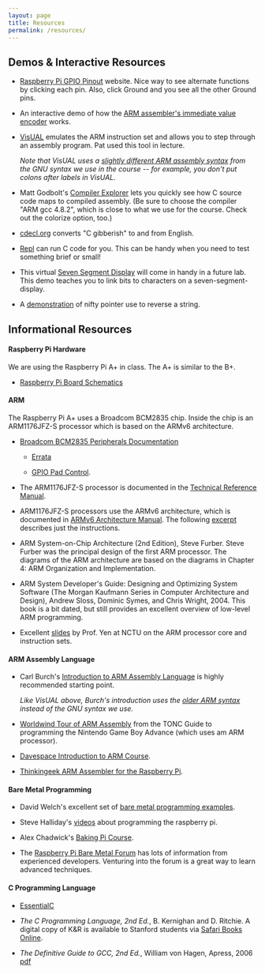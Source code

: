 ```yaml
---
layout: page
title: Resources
permalink: /resources/
---
```


## Demos & Interactive Resources

* [Raspberry Pi GPIO Pinout](https://pinout.xyz/) website. Nice way to see alternate
  functions by clicking each pin. Also, click Ground and you see all the
  other Ground pins.

* An interactive demo of how the
[ARM assembler's immediate value encoder](https://alisdair.mcdiarmid.org/arm-immediate-value-encoding/#play-with-it) works.

* [VisUAL](http://salmanarif.bitbucket.org/visual/index.html)
emulates the ARM instruction set and allows you to step through an assembly program.
Pat used this tool in lecture.

  *Note that VisUAL uses a
  [slightly different ARM assembly syntax](http://infocenter.arm.com/help/index.jsp?topic=/com.arm.doc.dui0773a/chr1383143764305.html)
  from the GNU syntax we use in the course -- for example, you don't
  put colons after labels in VisUAL.*

* Matt Godbolt's [Compiler Explorer](http://gcc.godbolt.org/) lets you
  quickly see how C source code maps to compiled assembly. (Be sure to
  choose the compiler "ARM gcc 4.8.2", which is close to what we use
  for the course. Check out the colorize option, too.)

* [cdecl.org](http://cdecl.org/) converts "C gibberish" to and from
English.

* [Repl](https://repl.it/languages/c) can run C code for you.
This can be handy when you need to test something brief or small!

* This virtual [Seven Segment Display](http://www.uize.com/examples/seven-segment-display.html)
will come in handy in a future lab. This demo teaches you to link bits to characters on a seven-segment-display.

* A [demonstration](http://pgbovine.net/rosetta/c-demo.html) of nifty pointer use to reverse a string.

## Informational Resources

#### Raspberry Pi Hardware

We are using the Raspberry Pi A+ in class. The A+ is similar to the B+.

* [Raspberry Pi Board Schematics](https://github.com/raspberrypi/documentation/blob/master/hardware/raspberrypi/schematics/README.md)

#### ARM

The Raspberry Pi A+ uses a Broadcom BCM2835 chip. 
Inside the chip is an ARM1176JFZ-S processor 
which is based on the ARMv6 architecture.

* [Broadcom BCM2835 Peripherals Documentation](../readings/BCM2835-ARM-Peripherals.pdf )

  * [Errata](http://elinux.org/BCM2835_datasheet_errata)

  * [GPIO Pad Control](http://www.scribd.com/doc/101830961/GPIO-Pads-Control2).

* The ARM1176JFZ-S processor is documented in the 
[Technical Reference Manual](http://infocenter.arm.com/help/topic/com.arm.doc.ddi0301h/DDI0301H_arm1176jzfs_r0p7_trm.pdf).  

* ARM1176JFZ-S processors use the ARMv6 architecture,
which is documented in [ARMv6 Architecture Manual](../readings/armv6.pdf).
The following [excerpt](../readings/armisa.pdf)
describes just the instructions.


* ARM System-on-Chip Architecture (2nd Edition), Steve Furber.
Steve Furber was the principal design of the first ARM processor.
The diagrams of the ARM architecture are based on the diagrams
in Chapter 4: ARM Organization and Implementation.

* ARM System Developer's Guide: Designing and Optimizing System Software (The Morgan Kaufmann Series in Computer Architecture and Design), Andrew Sloss, Dominic Symes, and Chris Wright, 2004. This book is a bit dated, but still provides an excellent overview of low-level ARM programming.

* Excellent [slides](http://twins.ee.nctu.edu.tw/courses/ip_core_02/handout_pdf/Chapter_2.pdf) by Prof. Yen at NCTU on the ARM processor core and instruction sets.

#### ARM Assembly Language

* Carl Burch's
  [Introduction to ARM Assembly Language](http://www.toves.org/books/arm/)
  is highly recommended starting point.

  *Like VisUAL above, Burch's introduction uses the
  [older ARM syntax](http://infocenter.arm.com/help/index.jsp?topic=/com.arm.doc.dui0773a/chr1383143764305.html)
  instead of the GNU syntax we use.*

* [Worldwind Tour of ARM Assembly](http://www.coranac.com/tonc/text/asm.htm) from the TONC Guide to programming the Nintendo Game Boy Advance (which uses am ARM processor).

* [Davespace Introduction to ARM Course](http://www.davespace.co.uk/arm/introduction-to-arm/index.html).

* [Thinkingeek ARM Assembler for the Raspberry Pi](http://thinkingeek.com/2013/01/09/arm-assembler-raspberry-pi-chapter-1/).

#### Bare Metal Programming

* David Welch's excellent set of [bare metal programming examples](https://github.com/dwelch67/raspberrypi).

* Steve Halliday's [videos](http://computersciencevideos.org/Raspberry-Pi/Raspberry-Pi-Setup) about programming the raspberry pi.

* Alex Chadwick's [Baking Pi Course](http://www.cl.cam.ac.uk/projects/raspberrypi/tutorials/os/).

* The [Raspberry Pi Bare Metal Forum](http://www.raspberrypi.org/forums/viewforum.php?f=72) has lots of information from experienced developers. Venturing into the forum is a great way to learn advanced techniques. 

#### C Programming Language

* [EssentialC](http://cslibrary.stanford.edu/101)

* *The C Programming Language, 2nd Ed.*, B. Kernighan and D. Ritchie.
A digital copy of K&R is available to Stanford students via 
[Safari Books Online](http://proquest.safaribooksonline.com.ezproxy.stanford.edu/book/programming/c/9780133086249).

* *The Definitive Guide to GCC, 2nd Ed.*, William von Hagen, Apress, 2006
[pdf](http://sensperiodit.files.wordpress.com/2011/04/hagen-the-definitive-guide-to-gcc-2e-apress-2006.pdf)

